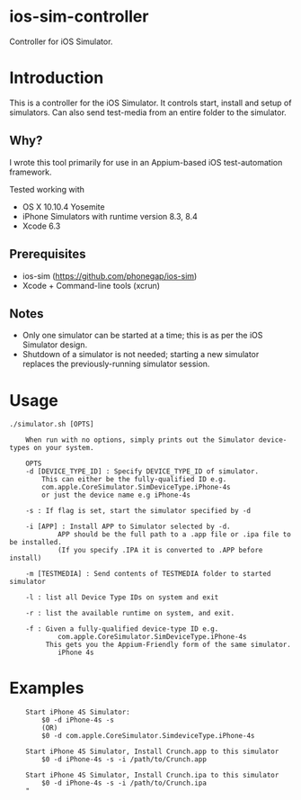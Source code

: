 # ios-sim-controller
Controller for iOS Simulator.

# Introduction

This is a controller for the iOS Simulator. It controls start, install and setup of simulators. Can also send test-media from an entire folder to the simulator.

## Why?

I wrote this tool primarily for use in an Appium-based iOS test-automation framework.

Tested working with 
*  OS X 10.10.4 Yosemite
* iPhone Simulators with runtime version 8.3, 8.4
* Xcode 6.3

## Prerequisites
* ios-sim (https://github.com/phonegap/ios-sim)
* Xcode + Command-line tools (xcrun)

##	Notes
* Only one simulator can be started at a time; this is as per the iOS Simulator design.
* Shutdown of a simulator is not needed; starting a new simulator replaces the previously-running simulator session.
	
# Usage
```
./simulator.sh [OPTS]
	
	When run with no options, simply prints out the Simulator device-types on your system.
	
	OPTS
	-d [DEVICE_TYPE_ID] : Specify DEVICE_TYPE_ID of simulator.
		This can either be the fully-qualified ID e.g.
		com.apple.CoreSimulator.SimDeviceType.iPhone-4s
		or just the device name e.g iPhone-4s
		
	-s : If flag is set, start the simulator specified by -d

	-i [APP] : Install APP to Simulator selected by -d. 
			APP should be the full path to a .app file or .ipa file to be installed.
			(If you specify .IPA it is converted to .APP before install)
			
	-m [TESTMEDIA] : Send contents of TESTMEDIA folder to started simulator
	
	-l : list all Device Type IDs on system and exit
	
	-r : list the available runtime on system, and exit.
	
	-f : Given a fully-qualified device-type ID e.g.
			com.apple.CoreSimulator.SimDeviceType.iPhone-4s
		 This gets you the Appium-Friendly form of the same simulator.
		 	iPhone 4s

```

# Examples
```
	Start iPhone 4S Simulator:
		$0 -d iPhone-4s -s 
		(OR)
		$0 -d com.apple.CoreSimulator.SimdeviceType.iPhone-4s
		
	Start iPhone 4S Simulator, Install Crunch.app to this simulator
		$0 -d iPhone-4s -s -i /path/to/Crunch.app

	Start iPhone 4S Simulator, Install Crunch.ipa to this simulator
		$0 -d iPhone-4s -s -i /path/to/Crunch.ipa
	"

```
